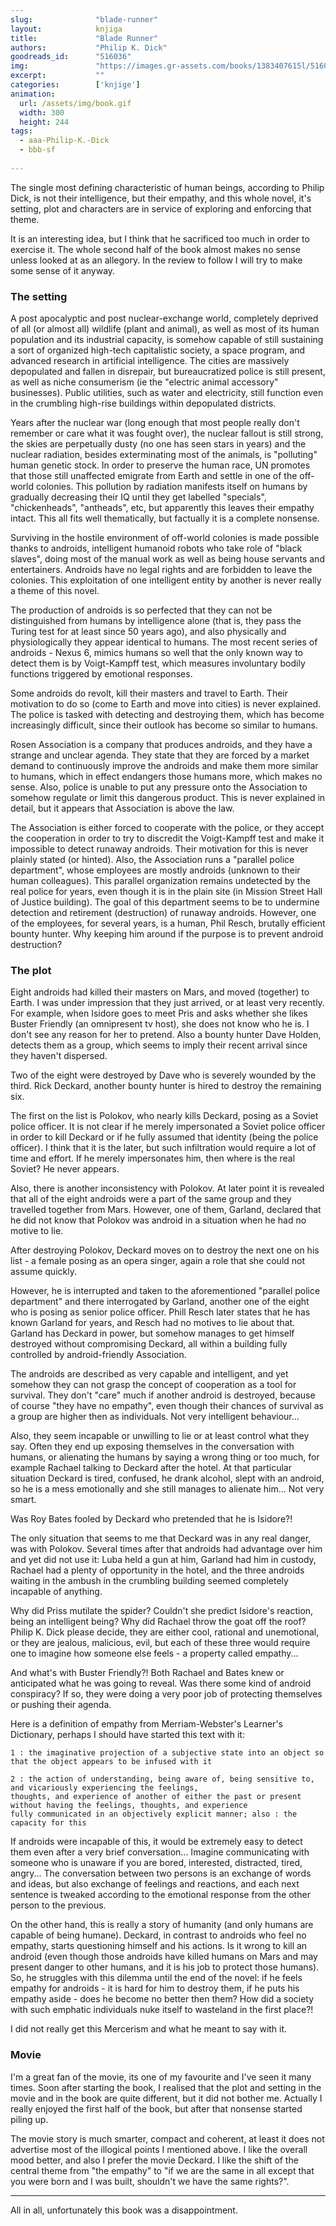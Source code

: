 ```yaml
---
slug:              "blade-runner"
layout:            knjiga
title:             "Blade Runner"
authors:           "Philip K. Dick"
goodreads_id:      "516036"
img:               "https://images.gr-assets.com/books/1383407615l/516036.jpg"
excerpt:           ""
categories:        ['knjige']
animation:
  url: /assets/img/book.gif
  width: 300
  height: 244
tags:
  - aaa-Philip-K.-Dick
  - bbb-sf
  
---
```


The single most defining characteristic of human beings, according to Philip Dick, is not their intelligence, but their 
empathy, and this whole novel, it's setting, plot and characters are in service of exploring and enforcing that theme.

It is an interesting idea, but I think that he sacrificed too much in order to exercise it. The whole second half of the 
book almost makes no sense unless looked at as an allegory. In the review to follow I will try to make some sense of it anyway.

### The setting

A post apocalyptic and post nuclear-exchange world, completely deprived of all (or almost all) wildlife (plant and 
animal), as well as most of its human population and its industrial capacity, is somehow capable of still sustaining a 
sort of organized high-tech capitalistic society, a space program, and advanced research in artificial intelligence. The 
cities are massively depopulated and fallen in disrepair, but bureaucratized police is still present, as well as niche 
consumerism (ie the "electric animal accessory" businesses). Public utilities, such as water and electricity, still 
function even in the crumbling high-rise buildings within depopulated districts.

Years after the nuclear war (long enough that most people really don't remember or care what it was fought over), the 
nuclear fallout is still strong, the skies are perpetually dusty (no one has seen stars in years) and the nuclear 
radiation, besides exterminating most of the animals, is "polluting" human genetic stock. In order to preserve the human 
race, UN promotes that those still unaffected emigrate from Earth and settle in one of the off-world colonies. This 
pollution by radiation manifests itself on humans by gradually decreasing their IQ until they get labelled "specials", 
"chickenheads", "antheads", etc, but apparently this leaves their empathy intact. This all fits well thematically, but 
factually it is a complete nonsense.

Surviving in the hostile environment of off-world colonies is made possible thanks to androids, intelligent humanoid 
robots who take role of "black slaves", doing most of the manual work as well as being house servants and entertainers. 
Androids have no legal rights and are forbidden to leave the colonies. This exploitation of one intelligent entity by 
another is never really a theme of this novel.

The production of androids is so perfected that they can not be distinguished from humans by intelligence alone (that 
is, they pass the Turing test for at least since 50 years ago), and also physically and physiologically they appear 
identical to humans. The most recent series of androids - Nexus 6, mimics humans so well that the only known way to 
detect them is by Voigt-Kampff test, which measures involuntary bodily functions triggered by emotional responses.

Some androids do revolt, kill their masters and travel to Earth. Their motivation to do so (come to Earth and move into 
cities) is never explained. The police is tasked with detecting and destroying them, which has become increasingly 
difficult, since their outlook has become so similar to humans.

Rosen Association is a company that produces androids, and they have a strange and unclear agenda. They state that they 
are forced by a market demand to continuously improve the androids and make them more similar to humans, which in effect 
endangers those humans more, which makes no sense. Also, police is unable to put any pressure onto the Association to 
somehow regulate or limit this dangerous product. This is never explained in detail, but it appears that Association is 
above the law.

The Association is either forced to cooperate with the police, or they accept the cooperation in order to try to 
discredit the Voigt-Kampff test and make it impossible to detect runaway androids. Their motivation for this is never 
plainly stated (or hinted). Also, the Association runs a "parallel police department", whose employees are mostly 
androids (unknown to their human colleagues). This parallel organization remains undetected by the real police for 
years, even though it is in the plain site (in Mission Street Hall of Justice building). The goal of this department 
seems to be to undermine detection and retirement (destruction) of runaway androids. However, one of the employees, for 
several years, is a human, Phil Resch, brutally efficient bounty hunter. Why keeping him around if the purpose is to 
prevent android destruction?

### The plot

Eight androids had killed their masters on Mars, and moved (together) to Earth. I was under impression that they just 
arrived, or at least very recently. For example, when Isidore goes to meet Pris and asks whether she likes Buster 
Friendly (an omnipresent tv host), she does not know who he is. I don't see any reason for her to pretend. Also a bounty 
hunter Dave Holden, detects them as a group, which seems to imply their recent arrival since they haven't dispersed.

Two of the eight were destroyed by Dave who is severely wounded by the third. Rick Deckard, another bounty hunter is 
hired to destroy the remaining six.

The first on the list is Polokov, who nearly kills Deckard, posing as a Soviet police officer. It is not clear if he 
merely impersonated a Soviet police officer in order to kill Deckard or if he fully assumed that identity (being the 
police officer). I think that it is the later, but such infiltration would require a lot of time and effort. If he merely 
impersonates him, then where is the real Soviet? He never appears.

Also, there is another inconsistency with Polokov. At later point it is revealed that all of the eight androids were a 
part of the same group and they travelled together from Mars. However, one of them, Garland, declared that he did not 
know that Polokov was android in a situation when he had no motive to lie.

After destroying Polokov, Deckard moves on to destroy the next one on his list - a female posing as an opera singer, 
again a role that she could not assume quickly.

However, he is interrupted and taken to the aforementioned "parallel police department" and there interrogated by 
Garland, another one of the eight who is posing as senior police officer. Phill Resch later states that he has known 
Garland for years, and Resch had no motives to lie about that. Garland has Deckard in power, but somehow manages to get 
himself destroyed without compromising Deckard, all within a building fully controlled by android-friendly Association.


The androids are described as very capable and intelligent, and yet somehow they can not grasp the concept of 
cooperation as a tool for survival. They don't "care" much if another android is destroyed, because of course "they have 
no empathy", even though their chances of survival as a group are higher then as individuals. Not very intelligent behaviour...

Also, they seem incapable or unwilling to lie or at least control what they say. Often they end up exposing themselves 
in the conversation with humans, or alienating the humans by saying a wrong thing or too much, for example Rachael 
talking to Deckard after the hotel. At that particular situation Deckard is tired, confused, he drank alcohol, slept with 
an android, so he is a mess emotionally and she still manages to alienate him... Not very smart. 

Was Roy Bates fooled by Deckard who pretended that he is Isidore?!

The only situation that seems to me that Deckard was in any real danger, was with Polokov. Several times after that 
androids had advantage over him and yet did not use it: Luba held a gun at him, Garland had him in custody, Rachael had 
a plenty of opportunity in the hotel, and the three androids waiting in the ambush in the crumbling building seemed 
completely incapable of anything.

Why did Priss mutilate the spider? Couldn't she predict Isidore's reaction, being an intelligent being? Why did Rachael 
throw the goat off the roof? Philip K. Dick please decide, they are either cool, rational and unemotional, or they are 
jealous, malicious, evil, but each of these three would require one to imagine how someone else feels - a property called 
empathy...

And what's with Buster Friendly?! Both Rachael and Bates knew or anticipated what he was going to reveal. Was there some 
kind of android conspiracy? If so, they were doing a very poor job of protecting themselves or pushing their agenda.

Here is a definition of empathy from Merriam-Webster's Learner's Dictionary, perhaps I should have started this text with it:


    1 : the imaginative projection of a subjective state into an object so that the object appears to be infused with it

    2 : the action of understanding, being aware of, being sensitive to, and vicariously experiencing the feelings, 
    thoughts, and experience of another of either the past or present without having the feelings, thoughts, and experience 
    fully communicated in an objectively explicit manner; also : the capacity for this


If androids were incapable of this, it would be extremely easy to detect them even after a very brief conversation... 
Imagine communicating with someone who is unaware if you are bored, interested, distracted, tired, angry... The 
conversation between two persons is an exchange of words and ideas, but also exchange of feelings and reactions, and 
each next sentence is tweaked according to the emotional response from the other person to the previous.


On the other hand, this is really a story of humanity (and only humans are capable of being humane). Deckard, in contrast 
to androids who feel no empathy, starts questioning himself and his actions. Is it wrong to kill an android (even though 
those androids have killed humans on Mars and may present danger to other humans, and it is his job to protect those 
humans). So, he struggles with this dilemma until the end of the novel: if he feels empathy for androids - it is hard 
for him to destroy them, if he puts his empathy aside - does he become no better then them? How did a society with such 
emphatic individuals nuke itself to wasteland in the first place?!


I did not really get this Mercerism and what he meant to say with it.


### Movie

I'm a great fan of the movie, its one of my favourite and I've seen it many times. Soon after starting the book, I 
realised that the plot and setting in the movie and in the book are quite different, but it did not bother me. Actually 
I really enjoyed the first half of the book, but after that nonsense started piling up.

The movie story is much smarter, compact and coherent, at least it does not advertise most of the illogical points I 
mentioned above. I like the overall mood better, and also I prefer the movie Deckard. I like the shift of the central 
theme from "the empathy" to "if we are the same in all except that you were born and I was built, shouldn't we have the 
same rights?".

---

All in all, unfortunately this book was a disappointment. 